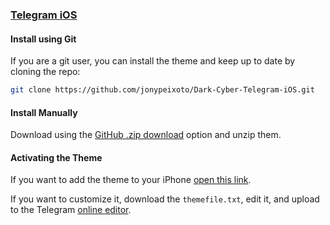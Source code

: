 ### [Telegram iOS](https://apps.apple.com/app/telegram-messenger/id686449807)

#### Install using Git

If you are a git user, you can install the theme and keep up to date by cloning the repo:

```bash
git clone https://github.com/jonypeixoto/Dark-Cyber-Telegram-iOS.git
```

#### Install Manually

Download using the [GitHub .zip download](https://github.com/dracula/telegram-ios/archive/master.zip) option and unzip them.

#### Activating the Theme

If you want to add the theme to your iPhone [open this link](https://t.me/addtheme/wPAMRRVDLaWv0E7Y).

If you want to customize it, download the `themefile.txt`, edit it, and upload to the Telegram [online editor](https://themes.contest.com/).
